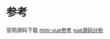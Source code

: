 # 参考

官网源码下载
[mini-vue参考](https://juejin.cn/post/6868257054676090887#heading-8)
[vue源码分析](https://nlrx-wjc.github.io/Blog/learn-vue-source-code/start/)
